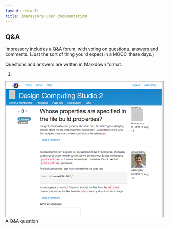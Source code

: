 ```yaml
---
layout: default
title: Impressory user documentation
---
```


## Q&amp;A

<p class="lead">
Impressory includes a Q&amp;A forum, with voting on questions, answers and comments.  (Just the sort of thing you'd expect in a MOOC these days.)
</p>

Questions and answers are written in Markdown format.

<div id="carousel-example-generic" class="carousel slide">
  <!-- Indicators -->
  <ol class="carousel-indicators">
    <li data-target="#carousel-example-generic" data-slide-to="0" class="active"></li>
  </ol>

  <!-- Wrapper for slides -->
  <div class="carousel-inner">
    <div class="item active">
      <div class="screenshot-big">
        <img src="images/screenshots/qanda1.png" alt="Google Slides in the viewer" class="screenshot-big">
      </div>
      <div class="carousel-caption">A Q&amp;A question</div>
    </div>
  </div>

  <!-- Controls -->
  <a class="left carousel-control" href="#carousel-example-generic" data-slide="prev">
    <span class="icon-prev"></span>
  </a>
  <a class="right carousel-control" href="#carousel-example-generic" data-slide="next">
    <span class="icon-next"></span>
  </a>
</div>